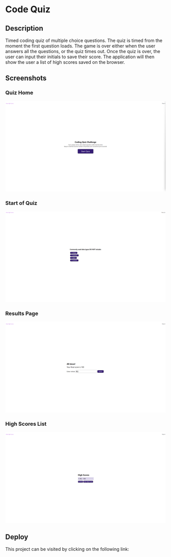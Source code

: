 # Code Quiz

## Description
Timed coding quiz of multiple choice questions. The quiz is timed from the moment the first question loads. The game is over either when the user answers all the questions, or the quiz times out. Once the quiz is over, the user can input their initials to save their score. The application will then show the user a list of high scores saved on the browser.

## Screenshots

### Quiz Home
![Quiz Home](./assets/images/quiz-home.png)

### Start of Quiz
![Start of Quiz](./assets/images/quiz-start.png)

### Results Page
![Quiz Results](./assets/images/quiz-done.png)

### High Scores List
![High Score List](./assets/images/quiz-highscore-list.png)

## Deploy
This project can be visited by clicking on the following link:


